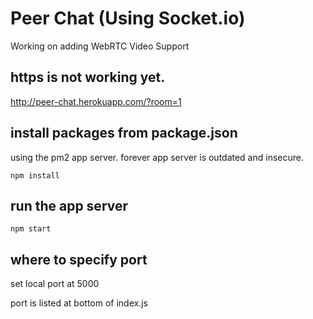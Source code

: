 # Peer Chat (Using Socket.io)

Working on adding WebRTC Video Support

## https is not working yet.

http://peer-chat.herokuapp.com/?room=1

## install packages from package.json

using the pm2 app server. forever app server is outdated and insecure.

```npm install```

## run the app server

```npm start```

## where to specify port

set local port at 5000

port is listed at bottom of index.js
